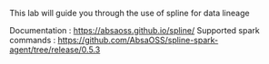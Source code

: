 This lab will guide you through the use of spline for data lineage

Documentation : https://absaoss.github.io/spline/
Supported spark commands : https://github.com/AbsaOSS/spline-spark-agent/tree/release/0.5.3
